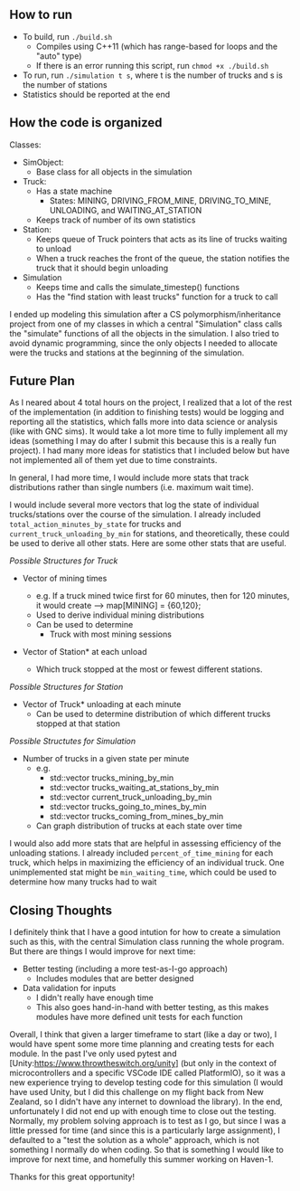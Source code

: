 ## How to run
- To build, run `./build.sh`
    - Compiles using C++11 (which has range-based for loops and the "auto" type)
    - If there is an error running this script, run `chmod +x ./build.sh`
- To run, run `./simulation t s`, where t is the number of trucks and s is the number of stations
- Statistics should be reported at the end

## How the code is organized
Classes:
- SimObject:
    - Base class for all objects in the simulation
- Truck: 
    - Has a state machine
        - States: MINING, DRIVING_FROM_MINE, DRIVING_TO_MINE, UNLOADING, and WAITING_AT_STATION
    - Keeps track of number of its own statistics
- Station:
    - Keeps queue of Truck pointers that acts as its line of trucks waiting to unload
    - When a truck reaches the front of the queue, the station notifies the truck that it should begin unloading
- Simulation
    - Keeps time and calls the simulate_timestep() functions 
    - Has the "find station with least trucks" function for a truck to call


I ended up modeling this simulation after a CS polymorphism/inheritance project from one of my classes in which a central "Simulation" class calls the "simulate" functions of all the objects in the simulation. I also tried to avoid dynamic programming, since the only objects I needed to allocate were the trucks and stations at the beginning of the simulation.  


## Future Plan
As I neared about 4 total hours on the project, I realized that a lot of the rest of the implementation (in addition to finishing tests) would be logging and reporting all the statistics, which falls more into data science or analysis (like with GNC sims). It would take a lot more time to fully implement all my ideas (something I may do after I submit this because this is a really fun project). I had many more ideas for statistics that I included below but have not implemented all of them yet due to time constraints.

In general, I had more time, I would include more stats that track distributions rather than single numbers (i.e. maximum wait time).

I would include several more vectors that log the state of individual trucks/stations over the course of the simulation. I already included `total_action_minutes_by_state` for trucks and `current_truck_unloading_by_min` for stations, and theoretically, these could be used to derive all other stats. Here are some other stats that are useful.

_Possible Structures for Truck_
- Vector of mining times
    - e.g. If a truck mined twice first for 60 minutes, then for 120 minutes, it would create --> map[MINING] = {60,120};
    - Used to derive individual mining distributions
    - Can be used to determine
        - Truck with most mining sessions


- Vector of Station* at each unload
    - Which truck stopped at the most or fewest different stations.

_Possible Structures for Station_
- Vector of Truck* unloading at each minute
    - Can be used to determine distribution of which different trucks stopped at that station

_Possible Structutes for Simulation_
- Number of trucks in a given state per minute
    - e.g.
        - std::vector<int> trucks_mining_by_min
        - std::vector<int> trucks_waiting_at_stations_by_min
        - std::vector<int> current_truck_unloading_by_min
        - std::vector<int> trucks_going_to_mines_by_min
        - std::vector<int> trucks_coming_from_mines_by_min
    - Can graph distribution of trucks at each state over time



I would also add more stats that are helpful in assessing efficiency of the unloading stations. I already included `percent_of_time_mining` for each truck, which helps in maximizing the efficiency of an individual truck. One unimplemented stat might be `min_waiting_time`, which could be used to determine how many trucks had to wait 


## Closing Thoughts
I definitely think that I have a good intution for how to create a simulation such as this, with the central Simulation class running the whole program. But there are things I would improve for next time:

- Better testing (including a more test-as-I-go approach)
    - Includes modules that are better designed 
- Data validation for inputs
    - I didn't really have enough time
    - This also goes hand-in-hand with better testing, as this makes modules have more defined unit tests for each function

Overall, I think that given a larger timeframe to start (like a day or two), I would have spent some more time planning and creating tests for each module. In the past I've only used pytest and [Unity:https://www.throwtheswitch.org/unity] (but only in the context of microcontrollers and a specific VSCode IDE called PlatformIO), so it was a new experience trying to develop testing code for this simulation (I would have used Unity, but I did this challenge on my flight back from New Zealand, so I didn't have any internet to download the library). In the end, unfortunately I did not end up with enough time to close out the testing. Normally, my problem solving approach is to test as I go, but since I was a little pressed for time (and since this is a particularly large assignment), I defaulted to a "test the solution as a whole" approach, which is not something I normally do when coding. So that is something I would like to improve for next time, and homefully this summer working on Haven-1.

Thanks for this great opportunity!



